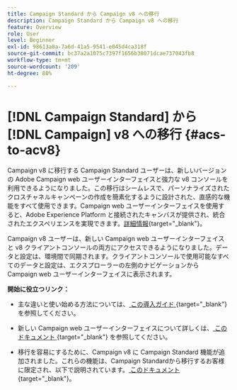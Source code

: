 ```yaml
---
title: Campaign Standard から Campaign v8 への移行
description: Campaign Standard から Campaign v8 への移行
feature: Overview
role: User
level: Beginner
exl-id: 98613a0a-7a6d-41a5-9541-e045d4ca318f
source-git-commit: bc37a2a1075c7397f1656b38071dcae737043fb8
workflow-type: tm+mt
source-wordcount: '209'
ht-degree: 80%

---
```


# [!DNL Campaign Standard] から [!DNL Campaign] v8 への移行 {#acs-to-acv8}

Campaign v8 に移行する Campaign Standard ユーザーは、新しいバージョンの Adobe Campaign web ユーザーインターフェイスと強力な v8 コンソールを利用できるようになりました。この移行はシームレスで、パーソナライズされたクロスチャネルキャンペーンの作成を簡素化するように設計された、直感的な機能をすべて使用できます。Campaign web ユーザーインターフェイスを使用すると、Adobe Experience Platform と接続されたキャンバスが提供され、統合されたエクスペリエンスを実現できます。[詳細情報](https://experienceleague.adobe.com/ja/docs/campaign-web/v8/start/acs-migration){target="_blank"}。

Campaign v8 ユーザーは、新しい Campaign web ユーザーインターフェイスと v8 クライアントコンソールの両方にアクセスできるようになりました。データと設定は、環境間で同期されます。クライアントコンソールで使用可能なすべてのデータと設定は、エクスプローラーの左側のナビゲーションから Campaign web ユーザーインターフェイスに表示されます。

**開始に役立つリンク：**

* 主な違いと使い始める方法については、[ この導入ガイド ](https://experienceleague.adobe.com/ja/docs/campaign-web/acs-to-ac/home){target="_blank"} を参照してください。

* 新しい Campaign web ユーザーインターフェイスについて詳しくは、[ このドキュメント ](https://experienceleague.adobe.com/docs/campaign-web/v8/campaign-web-home.html?lang=ja){target="_blank"} を参照してください。

* 移行を容易にするために、Campaign v8 に Campaign Standard 機能が追加されました。これらの機能は、Campaign Standardから移行するお客様に限定され、以下で説明されています。[ このドキュメント ](https://experienceleague.adobe.com/ja/docs/experience-cloud/campaign/campaign-standard-migration-home){target="_blank"}。

